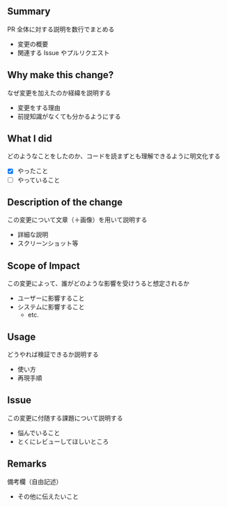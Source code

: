 <!--
    PR を出す前に、まずは以下の記事を読むこと：
        - [レビューしてもらいやすいPRの書き方 - hydrakecat’s blog](https://hydrakecat.hatenablog.jp/entry/2018/06/30/レビューしてもらいやすいPRの書き方)

    自己点検の後、問題がないと判断できてからPRを出すことを期待
-->

## Summary <!-- 変更の概要 -->

PR 全体に対する説明を数行でまとめる

-   変更の概要
-   関連する Issue やプルリクエスト

## Why make this change? <!-- なぜこの変更をするのか -->

なぜ変更を加えたのか経緯を説明する

-   変更をする理由
-   前提知識がなくても分かるようにする

## What I did <!-- やったこと -->

どのようなことをしたのか、コードを読まずとも理解できるように明文化する

-   [x] やったこと
-   [ ] やっていること

## Description of the change <!-- 変更内容 -->

この変更について文章（＋画像）を用いて説明する

-   詳細な説明
-   スクリーンショット等

## Scope of Impact <!-- 影響範囲 -->

この変更によって、誰がどのような影響を受けうると想定されるか

-   ユーザーに影響すること
-   システムに影響すること
    -   etc.

## Usage <!-- どうやるのか -->

どうやれば検証できるか説明する

-   使い方
-   再現手順

## Issue <!-- 課題 -->

この変更に付随する課題について説明する

-   悩んでいること
-   とくにレビューしてほしいところ

## Remarks <!-- 備考 -->

備考欄（自由記述）

-   その他に伝えたいこと

<!--
    参考文献:
        - [【GitHub】プルリクエストの書き方とテンプレート - applis](https://applis.io/posts/how-to-write-git-pull-request)
-->
